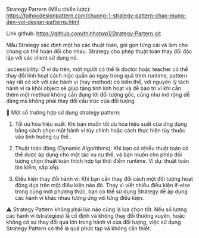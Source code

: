 Strategy Partern (Mẫu chiến lược):  https://toihocdesignpattern.com/chuong-1-strategy-pattern-chao-mung-den-voi-design-patterns.html
 
Link github: https://github.com/thinhotwp1/Strategy-Partern.git

Mẫu Strategy xác định một họ các thuật toán, gói gọn từng cái và làm cho chúng có thể hoán đổi cho nhau. Strategy cho phép thuật toán thay đổi độc lập với các client sử dụng nó.

:accessibility: Ở ví dụ trên, một người có thể là doctor hoặc teacher có thể thay đổi linh hoạt cách mặc quần áo ngay trong quá trình runtime, pattern này rất có ích với các hành vi (hay method) có biến thể, với nguyên lý tách hành vi ra khỏi object sẽ giúp tăng tính linh hoạt và dễ bảo trì vì khi cần thêm một method không cần đụng tới đối tượng gốc, cũng như mở rộng dễ dàng mà không phải thay đổi cấu trúc của đối tượng. 


💠 Một số trường hợp sử dụng strategy pattern: 

1. Tối ưu hóa hiệu suất: Khi bạn muốn tối ưu hóa hiệu suất của ứng dụng bằng cách chọn một hành vi tùy chỉnh hoặc cách thực hiện tùy thuộc vào tình huống cụ thể.

2. Thuật toán động (Dynamic Algorithms): Khi bạn có nhiều thuật toán có thể được áp dụng cho một tác vụ cụ thể, và bạn muốn cho phép đối tượng chọn thuật toán thích hợp tại thời điểm runtime. Ví dụ: thuật toán tìm kiếm, sắp xếp.

3. Điều kiện thay đổi hành vi: Khi bạn cần thay đổi cách một đối tượng hoạt động dựa trên một điều kiện nào đó. Thay vì viết nhiều điều kiện if-else trong cùng một phương thức, bạn có thể sử dụng Strategy để áp dụng các hành vi khác nhau tương ứng với từng điều kiện.


⚠️ Strategy Pattern không phải lúc nào cũng là lựa chọn tốt. Nếu số lượng các hành vi (strategies) là cố định và không thay đổi thường xuyên, hoặc không có sự thay đổi quá lớn trong hành vi của đối tượng, việc sử dụng Strategy Pattern có thể là quá phức tạp và không cần thiết.
